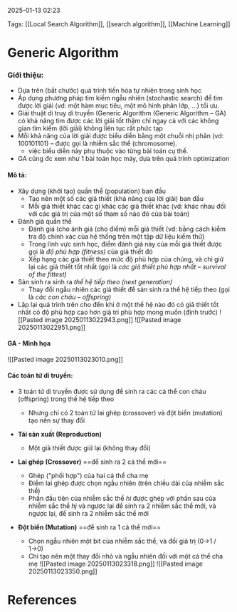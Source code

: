 2025-01-13 02:23


Tags: [[Local Search Algorithm]], [[search algorithm]], [[Machine Learning]]

# Generic Algorithm
### Giới thiệu:
- Dựa trên (bắt chước) quá trình tiến hóa tự nhiên trong sinh học
- Áp dụng phương pháp tìm kiếm ngẫu nhiên  (stochastic search) để tìm được lời giải (vd: một hàm mục tiêu, một mô hình phân lớp, ...) tối ưu.
- Giải thuật di truy di truyền (Generic Algorithm (Generic Algorithm – GA) có khả năng tìm được các lời giải tốt thậm chí ngay cả với các không gian tìm kiếm (lời giải) không liên tục rất phức tạp
- Mỗi khả năng của lời giải được biểu diễn bằng một chuỗi nhị phân (vd: 100101101) – được gọi là nhiễm sắc thể (chromosome).
	- việc biểu diễn này phụ thuộc vào từng bài toán cụ thể.
- GA cũng đc xem như 1 bài toán học máy, dựa trên quá trình optimization
#### Mô tả:
- Xây dựng (khởi tạo) quần thể (population) ban đầu
	- Tạo nên một số các giả thiết (khả năng của lời giải) ban đầu
	- Mỗi giả thiết khác các gi khác các giả thiết khác (vd: khác nhau đối với các giá trị của một số tham số nào đó của bài toán)
- Đánh giá quần thể
	- Đánh giá (cho ánh giá (cho điểm) mỗi giả thiết (vd: bằng cách kiểm tra độ chính xác của hệ thống trên một tập dữ liệu kiểm thử)
	- Trong lĩnh vực sinh học, điểm đánh giá này của mỗi giả thiết được gọi là *độ phù hợp (fitness)* của giả thiết đó
	-  Xếp hạng các giả thiết theo mức độ phù hợp của chúng, và chỉ giữ lại các giả thiết tốt nhất (gọi là *các giả thiết phù hợp nhất – survival of the fittest)*
- Sản sinh ra sinh ra *thế hệ tiếp theo (next generation)*
	-  Thay đổi ngẫu nhiên các giả thiết để sản sinh ra thế hệ tiếp theo (gọi là *các con cháu – offspring)*
- Lặp lại quá trình trên cho đến khi ở một thế hệ nào đó có giả thiết tốt nhất có độ phù hợp cao hơn giá tri phù hợp mong muốn (định trước)
![[Pasted image 20250113022943.png]]
![[Pasted image 20250113022951.png]]

#### GA - Minh họa
![[Pasted image 20250113023010.png]]

#### Các toán tử di truyền:
- 3 toán tử di truyền được sử dụng để sinh ra các cá thể con cháu (offspring) trong thế hệ tiếp theo
	- Nhưng chỉ có 2 toán tử lai ghép (crossover) và đột biến (mutation) tạo nên sự thay đổi

 - **Tái sản xuất (Reproduction)**
	-  Một giả thiết được giữ lại (không thay đổi)
 - **Lai ghép (Crossover)** ==để sinh ra 2 cá thể mới==
	- Ghép ("phối hợp") của hai cá thể cha mẹ
	- Điểm lai ghép được chọn ngẫu nhiên (trên chiều dài của nhiễm sắc thể)
	- Phần đầu tiên của nhiễm sắc thể $hi$ được ghép với phần sau của nhiễm sắc thể $hj$ và ngược lại để sinh ra 2 nhiễm sắc thể mới, và ngược lại, để sinh ra 2 nhiễm sắc thể mới

 - **Đột biến (Mutation)** ==để sinh ra 1 cá thể mới==
	- Chọn ngẫu nhiên một bit của nhiễm sắc thể, và đổi giá trị (0→1 / 1→0)
	-  Chỉ tạo nên một thay đổi nhỏ và ngẫu nhiên đối với một cá thể cha mẹ
	![[Pasted image 20250113023318.png]]
	![[Pasted image 20250113023350.png]]
	
# References
